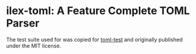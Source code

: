 # ilex-toml: A Feature Complete TOML Parser

The test suite used for was copied for [toml-test](https://github.com/toml-lang/toml-test)
and originally published under the MIT license.
